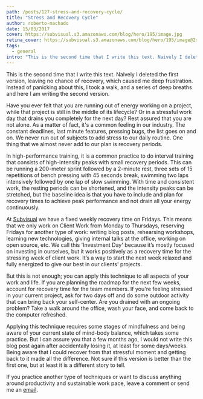 ```yaml
---
path: /posts/127-stress-and-recovery-cycle/
title: "Stress and Recovery Cycle"
author: roberto-machado
date: 15/03/2017
cover: https://subvisual.s3.amazonaws.com/blog/hero/195/image.jpg
retina_cover: https://subvisual.s3.amazonaws.com/blog/hero/195/image@2x.jpg
tags:
  - general
intro: "This is the second time that I write this text. Naively I deleted the first version, leaving no chance of recovery, which caused me deep frustration. Instead of panicking about this, I took a walk, and a series of deep breaths and here I am writing the second version."
---
```


This is the second time that I write this text. Naively I deleted the first version, leaving no chance of recovery, which caused me deep frustration. Instead of panicking about this, I took a walk, and a series of deep breaths and here I am writing the second version.

Have you ever felt that you are running out of energy working on a project, while that project is still in the middle of its lifecycle? Or in a stressful work day that drains you completely for the next day? Rest assured that you are not alone. As a matter of fact, it's a common feeling in our industry. The constant deadlines, last minute features, pressing bugs, the list goes on and on. We never run out of subjects to add stress to our daily routine. One thing that we almost never add to our plan is recovery periods.

In high-performance training, it is a common practice to do interval training that consists of high-intensity peaks with small recovery periods. This can be running a 200-meter sprint followed by a 2-minute rest, three sets of 15 repetitions of bench pressing with 45 seconds break, swimming two laps intensively followed by one lap of slow swimming. With time and consistent work, the resting periods can be shortened, and the intensity peaks can be stretched, but the baseline idea is that you have to include and plan for recovery times to achieve peak performance and not drain all your energy continuously.
 
At [Subvisual](https://subvisual.co/) we have a fixed weekly recovery time on Fridays. This means that we only work on Client Work from Monday to Thursdays, reserving Fridays for another type of work: writing blog posts, rehearsing workshops, learning new technologies, giving internal talks at the office, working on open source, etc. We call this 'Investment Day' because it’s mostly focused on investing in ourselves, but it works positively as a recovery time for the stressing week of client work. It’s a way to start the next week relaxed and fully energized to give our best in our clients' projects.

But this is not enough; you can apply this technique to all aspects of your work and life. If you are planning the roadmap for the next few weeks, account for recovery time for the team members. If you're feeling stressed in your current project, ask for two days off and do some outdoor activity that can bring back your self-center. Are you drained with an ongoing problem? Take a walk around the office, wash your face, and come back to the computer refreshed.

Applying this technique requires some stages of mindfulness and being aware of your current state of mind-body balance, which takes some practice. But I can assure you that a few months ago, I would not write this blog post again after accidentally losing it, at least for some days/weeks. Being aware that I could recover from that stressful moment and getting back to it made all the difference. Not sure if this version is better than the first one, but at least it is a different story to tell.

If you practice another type of techniques or want to discuss anything around productivity and sustainable work pace, leave a comment or send me an [email](mailto:roberto@subvisual.co). 



